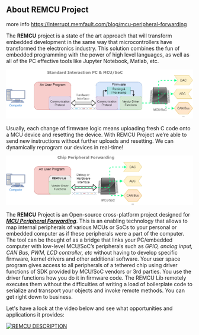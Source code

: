 ## About REMCU Project 

more info https://interrupt.memfault.com/blog/mcu-peripheral-forwarding

The **REMCU** project is a state of the art approach that will transform embedded development in the same way that microcontrollers have transformed the electronics industry. This solution combines the fun of embedded programming with the power of high level languages, as well as all of the PC effective tools like Jupyter Notebook, Matlab, etc.

![Standart interaction PC - MCU/SoC ](https://raw.githubusercontent.com/remculib/site/master/standart.png)

Usually, each change of firmware logic means uploading fresh C code onto a MCU device and resetting the device. With REMCU Project we’re able to send new instructions without further uploads and resetting. We can dynamically reprogram our devices in real-time!

![Chip Peripheral Forwarding](https://raw.githubusercontent.com/remculib/site/master/forwarding.png)

The **REMCU** Project is an Open-source cross-platform project designed for [***MCU Peripheral Forwarding***](https://interrupt.memfault.com/blog/mcu-peripheral-forwarding). This is an enabling technology that allows to map internal peripherals of various MCUs or SoCs to your personal or embedded computer as if these peripherals were a part of the computer. The tool can be thought of as a bridge that links your PC/embedded computer with low-level MCU/SoC’s peripherals such as *GPIO, analog input, CAN Bus, PWM, LCD controller, etc* without having to develop specific firmware, kernel drivers and other additional software. Your user space program gives access to all peripherals of a tethered chip using driver functions of SDK provided by MCU/SoC vendors or 3rd parties. You use the driver functions how you do it in firmware code. The REMCU Lib remotely executes them without the difficulties of writing a load of boilerplate code to serialize and transport your objects and invoke remote methods. You can get right down to business.

Let's have a look at the video below and see what opportunities and applications it provides:

[![REMCU DESCRIPTION](https://github.com/remotemcu/remcu_examples/raw/master/img/preview_description.png)](https://youtu.be/PJPl9Y96hA0)
